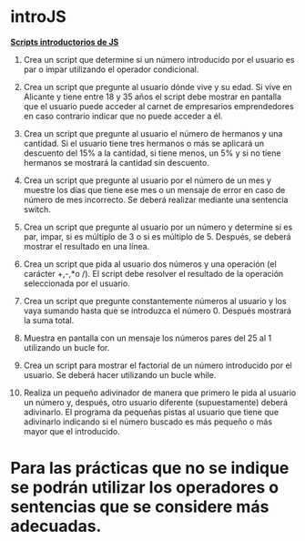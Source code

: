 # introJS
<ins> **Scripts introductorios de JS** </ins>

1. Crea un script que determine si un número introducido por el usuario es par o impar utilizando el operador condicional.
2. Crea un script que pregunte al usuario dónde vive y su edad. Si vive en Alicante y tiene entre 18 y 35 años el script debe mostrar en pantalla que el usuario puede acceder al carnet de empresarios emprendedores en caso contrario indicar que no puede acceder a él.
3. Crea un script que pregunte al usuario el número de hermanos y una cantidad. Si el usuario tiene tres hermanos o más se aplicará un descuento del 15% a la cantidad, si tiene menos, un 5% y si no tiene hermanos se mostrará la cantidad sin descuento.
4. Crea un script que pregunte al usuario por el número de un mes y muestre los días que tiene ese mes o un mensaje de error en caso de número de mes incorrecto. Se deberá realizar mediante una sentencia switch.
5. Crea un script que pregunte al usuario por un número y determine si es par, impar, si es múltiplo de 3 o si es múltiplo de 5. Después, se deberá mostrar el resultado en una línea.
   
6. Crea un script que pida al usuario dos números y una operación (el carácter +,-,*o /). El script debe resolver el resultado de la operación seleccionada por el usuario.                                                                   
7. Crea un script que pregunte constantemente números al usuario y los vaya sumando hasta que se introduzca el número 0. Después mostrará la suma total.
8. Muestra en pantalla con un mensaje los números pares del 25 al 1 utilizando un bucle for.
	
9. Crea un script para mostrar el factorial de un número introducido por el usuario. Se deberá hacer utilizando un bucle while. 
10. Realiza un pequeño adivinador de manera que primero le pida al usuario un número y, después, otro usuario diferente (supuestamente) deberá adivinarlo. El programa da pequeñas pistas al usuario que tiene que adivinarlo indicando si el número buscado es más pequeño o más mayor que el introducido.
# Para las prácticas que no se indique se podrán utilizar los operadores o sentencias que se considere más adecuadas.
